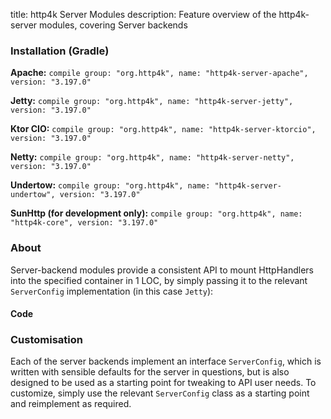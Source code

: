 title: http4k Server Modules
description: Feature overview of the http4k-server modules, covering Server backends

### Installation (Gradle)
**Apache:** ```compile group: "org.http4k", name: "http4k-server-apache", version: "3.197.0"```

**Jetty:** ```compile group: "org.http4k", name: "http4k-server-jetty", version: "3.197.0"```

**Ktor CIO:** ```compile group: "org.http4k", name: "http4k-server-ktorcio", version: "3.197.0"```

**Netty:** ```compile group: "org.http4k", name: "http4k-server-netty", version: "3.197.0"```

**Undertow:** ```compile group: "org.http4k", name: "http4k-server-undertow", version: "3.197.0"```

**SunHttp (for development only):** ```compile group: "org.http4k", name: "http4k-core", version: "3.197.0"```

### About
Server-backend modules provide a consistent API to mount HttpHandlers into the specified container in 1 LOC, by 
simply passing it to the relevant `ServerConfig` implementation (in this case `Jetty`):

#### Code [<img class="octocat"/>](https://github.com/http4k/http4k/blob/master/src/docs/guide/modules/servers/example_http.kt)
<script src="https://gist-it.appspot.com/https://github.com/http4k/http4k/blob/master/src/docs/guide/modules/servers/example_http.kt"></script>

### Customisation
Each of the server backends implement an interface `ServerConfig`, which is written with sensible defaults for the server in questions, 
but is also designed to be used as a starting point for tweaking to API user needs. To customize, simply use the relevant `ServerConfig` 
class as a starting point and reimplement as required.
